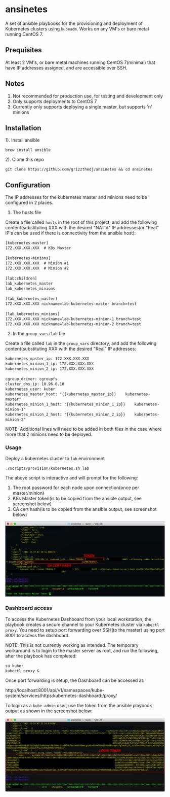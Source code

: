 # ansinetes #

A set of ansible playbooks for the provisioning and deployment of Kubernetes clusters using `kubeadm`. Works on any VM's or bare metal running CentOS 7.

## Prequisites

At least 2 VM's, or bare metal machines running CentOS 7(minimal) that have IP addresses assigned, and are accessible over SSH.

## Notes  

1. Not recommended for production use, for testing and development only
2. Only supports deployments to CentOS 7 
3. Currently only supports deploying a single master, but supports 'n' minions

## Installation 

1). Install ansible

```
brew install ansible
```

2). Clone this repo

```
git clone https://github.com/grizzthedj/ansinetes && cd ansinetes
```

## Configuration

The IP addresses for the kubernetes master and minions need to be configured in 2 places. 

1. The hosts file

Create a file called `hosts` in the root of this project, and add the following content(substituting XXX with the desired "NAT'd" IP addresses(or "Real" IP's can be used if there is connectivity from the ansible host):
```
[kubernetes-master]
172.XXX.XXX.XXX  # K8s Master

[kubernetes-minions]
172.XXX.XXX.XXX  # Minion #1
172.XXX.XXX.XXX  # Minion #2

[lab:children]
lab_kubernetes_master
lab_kubernetes_minions

[lab_kubernetes_master]
172.XXX.XXX.XXX nickname=lab-kubernetes-master branch=test

[lab_kubernetes_minions]
172.XXX.XXX.XXX nickname=lab-kubernetes-minion-1 branch=test
172.XXX.XXX.XXX nickname=lab-kubernetes-minion-2 branch=test
```

2. In the `group_vars/lab` file

Create a file called `lab` in the `group_vars` directory, and add the following content(substituting XXX with the desired "Real" IP addresses:
```
kubernetes_master_ip: 172.XXX.XXX.XXX
kubernetes_minion_1_ip: 172.XXX.XXX.XXX
kubernetes_minion_2_ip: 172.XXX.XXX.XXX

cgroup_driver: cgroupfs
cluster_dns_ip: 10.96.0.10
kubernetes_user: kuber
kubernetes_master_host: "{{kubernetes_master_ip}}    kubernetes-master"
kubernetes_minion_1_host: "{{kubernetes_minion_1_ip}}    kubernetes-minion-1"
kubernetes_minion_2_host: "{{kubernetes_minion_2_ip}}    kubernetes-minion-2"
```

NOTE: Additional lines will need to be added in both files in the case where more that 2 minions need to be deployed.

### Usage

Deploy a kubernetes cluster to `lab` environment
```
./scripts/provision/kubernetes.sh lab
```

The above script is interactive and will prompt for the following: 

1. The root password for each node upon connection(once per master/minion)
2. K8s Master token(is to be copied from the ansible output, see screenshot below)
3. CA cert hash(is to be copied from the ansible output, see screenshot below)

![alt text](https://github.com/grizzthedj/ansinetes/blob/master/docs/token-cert-hash.png)

###  Dashboard access

To access the Kubernetes Dashboard from your local workstation, the playbook creates a secure channel to your Kubernetes cluster via `kubectl proxy`. You need to setup port forwarding over SSH(to the master) using port 8001 to access the dashboard.

NOTE: This is not currently working as intended. The temporary workaround is to login to the master server as root, and run the following, after the playbook has completed: 

```
su kuber
kubectl proxy &
```

Once port forwarding is setup, the Dashboard can be accessed at:

http://localhost:8001/api/v1/namespaces/kube-system/services/https:kubernetes-dashboard:/proxy/

To login as a `kube-admin` user, use the token from the ansible playbook output as shown in the screenshot below:

![alt text](https://github.com/grizzthedj/ansinetes/blob/master/docs/login-token.png)


